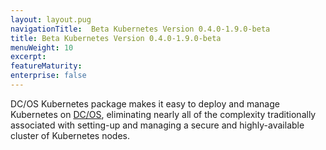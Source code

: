 ```yaml
---
layout: layout.pug
navigationTitle:  Beta Kubernetes Version 0.4.0-1.9.0-beta
title: Beta Kubernetes Version 0.4.0-1.9.0-beta
menuWeight: 10
excerpt:
featureMaturity:
enterprise: false
---
```


<!-- This source repo for this topic is https://github.com/mesosphere/dcos-kubernetes -->


DC/OS Kubernetes package makes it easy to deploy and manage Kubernetes on [DC/OS](https://mesosphere.com/product/), eliminating nearly all of the complexity traditionally associated with setting-up and managing a secure and highly-available cluster of Kubernetes nodes.
